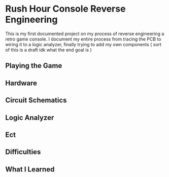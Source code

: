 # Rush Hour Console Reverse Engineering

This is my first documented project on my process of reverse engineering a retro game console. I 
document my entire process from tracing the PCB to wiring it to a logic analyzer, finally trying to 
add my own components ( sort of this is a draft idk what the end goal is )

## Playing the Game

## Hardware

## Circuit Schematics

## Logic Analyzer

## Ect

## Difficulties

## What I Learned
